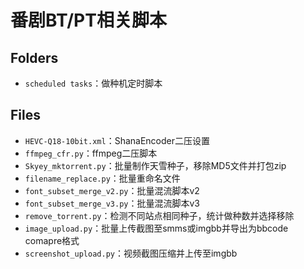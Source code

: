 # 番剧BT/PT相关脚本
## Folders
- `scheduled tasks`：做种机定时脚本
## Files
- `HEVC-Q18-10bit.xml`：ShanaEncoder二压设置
- `ffmpeg_cfr.py`：ffmpeg二压脚本
- `Skyey_mktorrent.py`：批量制作天雪种子，移除MD5文件并打包zip
- `filename_replace.py`：批量重命名文件
- `font_subset_merge_v2.py`：批量混流脚本v2
- `font_subset_merge_v3.py`：批量混流脚本v3
- `remove_torrent.py`：检测不同站点相同种子，统计做种数并选择移除
- `image_upload.py`：批量上传截图至smms或imgbb并导出为bbcode comapre格式
- `screenshot_upload.py`：视频截图压缩并上传至imgbb
